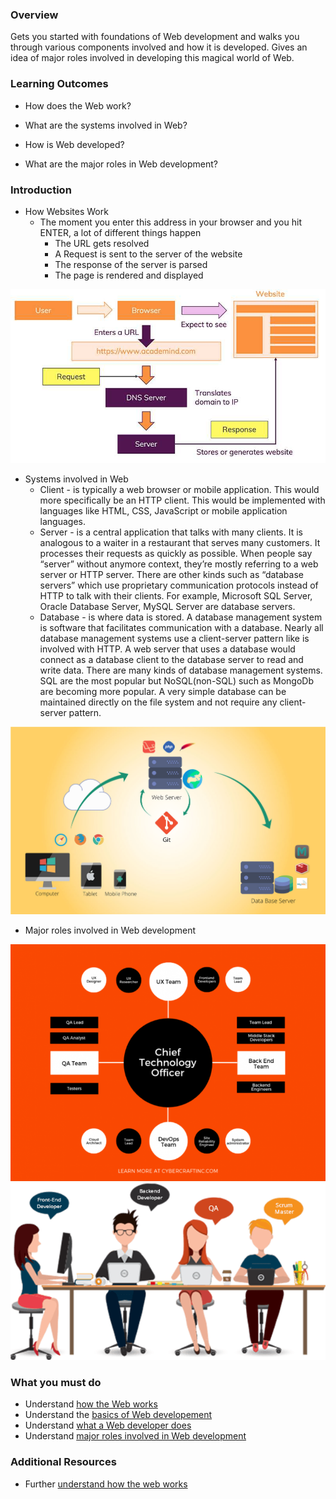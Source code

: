 ### Overview

Gets you started with foundations of Web development and walks you through various components involved and how it is developed. Gives an idea of major roles involved in developing this magical world of Web.

### Learning Outcomes
- How does the Web work?

- What are the systems involved in Web?

- How is Web developed?

- What are the major roles in Web development?

### Introduction
- How Websites Work
	- The moment you enter this address in your browser and you hit ENTER, a lot of different things happen
		- The URL gets resolved
		- A Request is sent to the server of the website
		- The response of the server is parsed
		- The page is rendered and displayed

![](images/a.jpg)

- Systems involved in Web
	- Client - is typically a web browser or mobile application. This would more specifically be an HTTP client. This would be implemented with languages like HTML, CSS, JavaScript or mobile application languages.
	- Server - is a central application that talks with many clients. It is analogous to a waiter in a restaurant that serves many customers. It processes their requests as quickly as possible. When people say “server” without anymore context, they’re mostly referring to a web server or HTTP server. There are other kinds such as “database servers” which use proprietary communication protocols instead of HTTP to talk with their clients. For example, Microsoft SQL Server, Oracle Database Server, MySQL Server are database servers.
	- Database - is where data is stored. A database management system is software that facilitates communication with a database. Nearly all database management systems use a client-server pattern like is involved with HTTP. A web server that uses a database would connect as a database client to the database server to read and write data. There are many kinds of database management systems. SQL are the most popular but NoSQL(non-SQL) such as MongoDb are becoming more popular. A very simple database can be maintained directly on the file system and not require any client-server pattern.

![](images/a1.jpg)

- Major roles involved in Web development

![](images/b.png)
![](images/c.png)

### What you must do
- Understand [how the Web works](https://www.academind.com/learn/web-dev/how-the-web-works/)
- Understand the [basics of Web developement](https://medium.com/@ronneldavis/introduction-to-web-development-7d8b913ee2c8)
- Understand [what a Web developer does](https://www.youtube.com/watch?v=GEfuOMzRgXo)
- Understand [major roles involved in Web development](https://www.youtube.com/watch?v=i5qpS_D8Law)

### Additional Resources
- Further [understand how the web works](https://www.explainthatstuff.com/howthewebworks.html)

